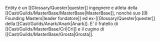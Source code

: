 Entity è un [[Glossary/Quester|quester]] ingegnere e atleta della [[Cast/Guilds/MasterBase/MasterBase|MasterBase]], nonché suo [[8 Founding Masters|leader fondatore]] ed ex-[[Glossary/Quester|quester]] della [[Cast/Guilds/Anark/Anark|Anark]]. E' il fratello di [[Cast/Guilds/MasterBase/Cri|Cri]] e il cugino di [[Cast/Guilds/MasterBase/Grosta|Grosta]].